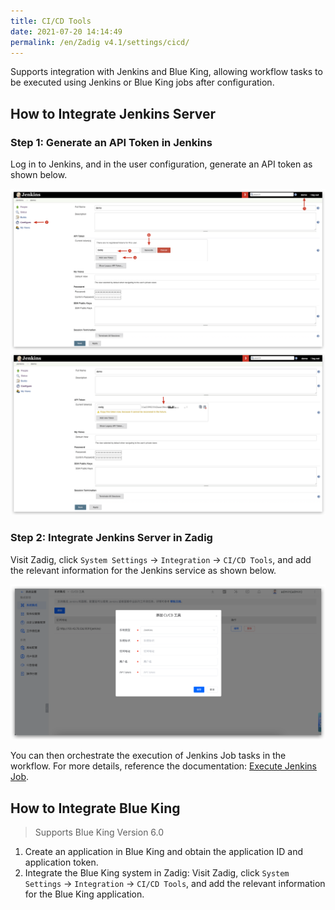 ```yaml
---
title: CI/CD Tools
date: 2021-07-20 14:14:49
permalink: /en/Zadig v4.1/settings/cicd/
---
```


Supports integration with Jenkins and Blue King, allowing workflow tasks to be executed using Jenkins or Blue King jobs after configuration.

## How to Integrate Jenkins Server

### Step 1: Generate an API Token in Jenkins

Log in to Jenkins, and in the user configuration, generate an API token as shown below.

![api-token](../../../_images/generate_jenkins_token_1.png)
![api-token](../../../_images/generate_jenkins_token_2.png)

### Step 2: Integrate Jenkins Server in Zadig

Visit Zadig, click `System Settings` -> `Integration` -> `CI/CD Tools`, and add the relevant information for the Jenkins service as shown below.

![add-jenkins-server](../../../_images/add_jenkins_server_300.png)

You can then orchestrate the execution of Jenkins Job tasks in the workflow. For more details, reference the documentation: [Execute Jenkins Job](/en/Zadig%20v4.1/project/workflow-jobs/#ci-cd).

## How to Integrate Blue King

> Supports Blue King Version 6.0

1. Create an application in Blue King and obtain the application ID and application token.
2. Integrate the Blue King system in Zadig: Visit Zadig, click `System Settings` -> `Integration` -> `CI/CD Tools`, and add the relevant information for the Blue King application.